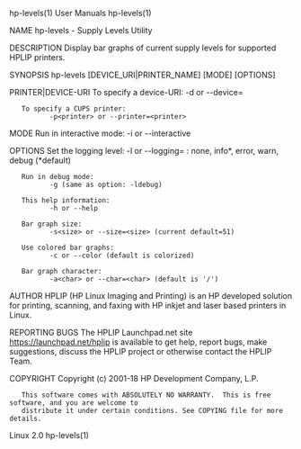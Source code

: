 hp-levels(1)                                 User Manuals                                 hp-levels(1)

NAME
       hp-levels - Supply Levels Utility

DESCRIPTION
       Display bar graphs of current supply levels for supported HPLIP printers.

SYNOPSIS
       hp-levels [DEVICE_URI|PRINTER_NAME] [MODE] [OPTIONS]

PRINTER|DEVICE-URI
       To specify a device-URI:
              -d<device-uri> or --device=<device-uri>

       To specify a CUPS printer:
              -p<printer> or --printer=<printer>

MODE
       Run in interactive mode:
              -i or --interactive

OPTIONS
       Set the logging level:
              -l<level> or --logging=<level> <level>: none, info*, error, warn, debug (*default)

       Run in debug mode:
              -g (same as option: -ldebug)

       This help information:
              -h or --help

       Bar graph size:
              -s<size> or --size=<size> (current default=51)

       Use colored bar graphs:
              -c or --color (default is colorized)

       Bar graph character:
              -a<char> or --char=<char> (default is '/')

AUTHOR
       HPLIP  (HP  Linux Imaging and Printing) is an HP developed solution for printing, scanning, and
       faxing with HP inkjet and laser based printers in Linux.

REPORTING BUGS
       The HPLIP Launchpad.net site https://launchpad.net/hplip is available to get help, report bugs,
       make suggestions, discuss the HPLIP project or otherwise contact the HPLIP Team.

COPYRIGHT
       Copyright (c) 2001-18 HP Development Company, L.P.

       This software comes with ABSOLUTELY NO WARRANTY.  This is free software, and you are welcome to
       distribute it under certain conditions. See COPYING file for more details.

Linux                                             2.0                                     hp-levels(1)
